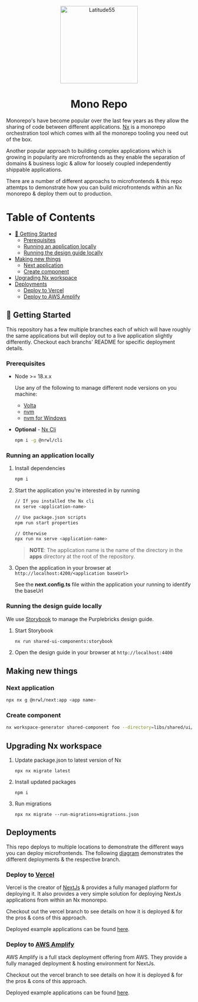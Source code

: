 <p align="center">
    <img alt="Latitude55" src="https://res.cloudinary.com/latitude55/image/upload/v1634117961/logo-light.svg" width="210" />
</p>
<h1 align="center">
Mono Repo
</h1>

Monorepo's have become popular over the last few years as they allow the sharing of code between different applications. [Nx](https://nx.dev) is a monorepo orchestration tool which comes with all the monorepo tooling you need out of the box.

Another popular approach to building complex applications which is growing in popularity are microfrontends as they enable the separation of domains & business logic & allow for loosely coupled independently shippable applications.

There are a number of different approachs to microfrontends & this repo attemtps to demonstrate how you can build microfrontends within an Nx monorepo & deploy them out to production.

# Table of Contents

<!-- START doctoc generated TOC please keep comment here to allow auto update -->
<!-- DON'T EDIT THIS SECTION, INSTEAD RE-RUN doctoc TO UPDATE -->

- [🤩 Getting Started](#-getting-started)
  - [Prerequisites](#prerequisites)
  - [Running an application locally](#running-an-application-locally)
  - [Running the design guide locally](#running-the-design-guide-locally)
- [Making new things](#making-new-things)
  - [Next application](#next-application)
  - [Create component](#create-component)
- [Upgrading Nx workspace](#upgrading-nx-workspace)
- [Deployments](#deployments)
  - [Deploy to Vercel](#deploy-to-vercel)
  - [Deploy to AWS Amplify](#deploy-to-aws-amplify)

<!-- END doctoc generated TOC please keep comment here to allow auto update -->

## 🤩 Getting Started

This repository has a few multiple branches each of which will have roughly the same applications but will deploy out to a live application slightly differently. Checkout each branchs' README for specific deployment details.

### Prerequisites

- Node >= 18.x.x

  Use any of the following to manage different node versions on you machine:

  - [Volta](https://volta.sh/)
  - [nvm](https://github.com/nvm-sh/nvm)
  - [nvm for Windows](https://github.com/coreybutler/nvm-windows)

- **Optional** - [Nx Cli](https://nx.dev/l/a/getting-started/nx-cli)

  ```bash
  npm i -g @nrwl/cli
  ```

### Running an application locally

1. Install dependencies

   ```bash
   npm i
   ```

1. Start the application you're interested in by running

   ```bash
   // If you installed the Nx cli
   nx serve <application-name>

   // Use package.json scripts
   npm run start properties

   // Otherwise
   npx run nx serve <application-name>
   ```

   > **NOTE**: The application name is the name of the directory in the **apps** directory at the root of the repository.

1. Open the application in your browser at `http://localhost:4200/<application baseUrl>`

   See the **next.config.ts** file within the application your running to identify the baseUrl

### Running the design guide locally

We use [Storybook](https://storybook.js.org/) to manage the Purplebricks design guide.

1. Start Storybook

   ```bash
   nx run shared-ui-components:storybook
   ```

2. Open the design guide in your browser at `http://localhost:4400`

## Making new things

### Next application

```bash
npx nx g @nrwl/next:app <app name>
```

### Create component

```bash
nx workspace-generator shared-component foo --directory=libs/shared/ui/components --atomicLevel=molecules
```

## Upgrading Nx workspace

1. Update package.json to latest version of Nx

   `npx nx migrate latest`

2. Install updated packages

   `npm i`

3. Run migrations

   `npx nx migrate --run-migrations=migrations.json`

## Deployments

This repo deploys to multiple locations to demonstrate the different ways you can deploy microfrontends. The following [diagram](https://drive.google.com/file/d/1uf3ukRK-M-YpAfbKU0rGblHG3tgmz4qb/view?usp=sharing) demonstrates the different deployments & the respective branch.

### Deploy to [Vercel](https://vercel.com/)

Vercel is the creator of [NextJs](https://nextjs.org/) & provides a fully managed platform for deploying it. It also provides a very simple solution for deploying NextJs applications from within an Nx monorepo.

Checkout out the vercel branch to see details on how it is deployed & for the pros & cons of this approach.

Deployed example applications can be found [here](https://vercel-microfrontends.latitude55.dev/).

### Deploy to [AWS Amplify](https://aws.amazon.com/amplify/)

AWS Amplify is a full stack deployment offering from AWS. They provide a fully managed deployment & hosting environment for NextJs.

Checkout out the vercel branch to see details on how it is deployed & for the pros & cons of this approach.

Deployed example applications can be found [here](https://amplify.latitude55.dev/).
